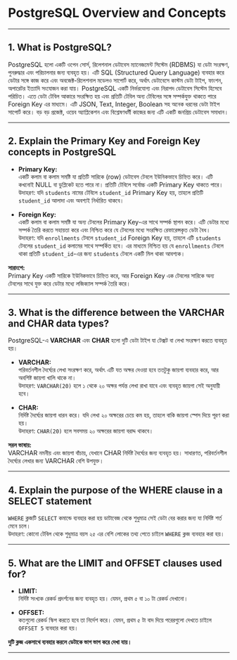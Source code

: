# PostgreSQL Overview and Concepts

---

## 1. What is PostgreSQL?

PostgreSQL হলো একটি ওপেন সোর্স, রিলেশনাল ডেটাবেস ম্যানেজমেন্ট সিস্টেম (RDBMS) যা ডেটা সংরক্ষণ, পুনরুদ্ধার এবং পরিচালনার জন্য ব্যবহৃত হয়। এটি SQL (Structured Query Language) ব্যবহার করে ডেটার সঙ্গে কাজ করে এবং অবজেক্ট-রিলেশনাল মডেলও সাপোর্ট করে, অর্থাৎ ডেটাবেসে কাস্টম ডেটা টাইপ, ফাংশন, অপারেটর ইত্যাদি সংযোজন করা যায়। PostgreSQL একটি নির্ভরযোগ্য এবং নিরাপদ ডেটাবেস সিস্টেম হিসেবে পরিচিত। এতে ডেটা টেবিল আকারে সংরক্ষিত হয় এবং প্রতিটি টেবিল অন্য টেবিলের সঙ্গে সম্পর্কযুক্ত থাকতে পারে Foreign Key এর মাধ্যমে। এটি JSON, Text, Integer, Boolean সহ অনেক ধরনের ডেটা টাইপ সাপোর্ট করে। বড় বড় প্রজেক্ট, ওয়েব অ্যাপ্লিকেশন এবং বিশ্লেষণধর্মী কাজের জন্য এটি একটি জনপ্রিয় ডেটাবেস সমাধান।

---

## 2. Explain the Primary Key and Foreign Key concepts in PostgreSQL

-  **Primary Key:**  
   একটি কলাম বা কলাম সমষ্টি যা প্রতিটি সারিকে (row) ডেটাবেস টেবলে ইউনিকভাবে চিহ্নিত করে। এটি কখনোই NULL বা ডুপ্লিকেট হতে পারে না। প্রতিটি টেবিলে সর্বোচ্চ একটি Primary Key থাকতে পারে।  
   উদাহরণ: যদি `students` নামের টেবিলে `student_id` Primary Key হয়, তাহলে প্রতিটি `student_id` আলাদা এবং অবশ্যই নির্ধারিত থাকবে।

-  **Foreign Key:**  
   একটি কলাম বা কলাম সমষ্টি যা অন্য টেবলের Primary Key-এর সাথে সম্পর্ক স্থাপন করে। এটি ডেটার মধ্যে সম্পর্ক তৈরি করতে সহায়তা করে এবং নিশ্চিত করে যে টেবলের মধ্যে সংরক্ষিত রেফারেন্সকৃত ডেটা বৈধ।  
   উদাহরণ: যদি `enrollments` টেবলে `student_id` Foreign Key হয়, তাহলে এটি `students` টেবলের `student_id` কলামের সাথে সম্পর্কিত হবে। এর মাধ্যমে নিশ্চিত হয় যে `enrollments` টেবলে থাকা প্রতিটি `student_id`-এর জন্য `students` টেবলে একটি মিল থাকা আবশ্যক।

**সারাংশে:**  
Primary Key একটি সারিকে ইউনিকভাবে চিহ্নিত করে, আর Foreign Key এক টেবলের সারিকে অন্য টেবলের সাথে যুক্ত করে ডেটার মধ্যে লজিক্যাল সম্পর্ক তৈরি করে।

---

## 3. What is the difference between the VARCHAR and CHAR data types?

PostgreSQL-এ **VARCHAR** এবং **CHAR** হলো দুটি ডেটা টাইপ যা টেক্সট বা লেখা সংরক্ষণ করতে ব্যবহৃত হয়।

-  **VARCHAR:**  
   পরিবর্তনশীল দৈর্ঘ্যের লেখা সংরক্ষণ করে, অর্থাৎ এটি যত অক্ষর দেওয়া হবে ততটুকু জায়গা ব্যবহার করে, আর অবশিষ্ট জায়গা খালি থাকে না।  
   উদাহরণ: `VARCHAR(20)` হলে ১ থেকে ২০ অক্ষর পর্যন্ত লেখা রাখা যাবে এবং ব্যবহৃত জায়গা সেই অনুযায়ী হবে।

-  **CHAR:**  
   নির্দিষ্ট দৈর্ঘ্যের জায়গা ধারন করে। যদি লেখা ২০ অক্ষরের চেয়ে কম হয়, তাহলে বাকি জায়গা স্পেস দিয়ে পূরণ করা হয়।  
   উদাহরণ: `CHAR(20)` হলে সবসময় ২০ অক্ষরের জায়গা বরাদ্দ থাকবে।

**সরল ভাষায়:**  
VARCHAR নমনীয় এবং জায়গা বাঁচায়, যেখানে CHAR নির্দিষ্ট দৈর্ঘ্যের জন্য ব্যবহৃত হয়। সাধারণত, পরিবর্তনশীল দৈর্ঘ্যের লেখার জন্য VARCHAR বেশি উপযুক্ত।

---

## 4. Explain the purpose of the WHERE clause in a SELECT statement

`WHERE` ক্লজটি `SELECT` কমান্ডে ব্যবহার করা হয় ডাটাবেজ থেকে শুধুমাত্র সেই ডেটা বের করার জন্য যা নির্দিষ্ট শর্ত মেনে চলে।  
উদাহরণ: কোনো টেবিল থেকে শুধুমাত্র বয়স ২৫ এর বেশি লোকের তথ্য পেতে চাইলে `WHERE` ক্লজ ব্যবহার করা হয়।

---

## 5. What are the LIMIT and OFFSET clauses used for?

-  **LIMIT:**  
   নির্দিষ্ট সংখ্যক রেকর্ড প্রদর্শনের জন্য ব্যবহৃত হয়। যেমন, প্রথম ৫ বা ১০ টা রেকর্ড দেখানো।

-  **OFFSET:**  
   কতগুলো রেকর্ড স্কিপ করতে হবে তা নির্দেশ করে। যেমন, প্রথম ৫ টা বাদ দিয়ে পরেরগুলো দেখতে চাইলে `OFFSET 5` ব্যবহার করা হয়।

**দুটি ক্লজ একসাথে ব্যবহার করলে ডেটাকে ভাগ ভাগ করে দেখা যায়।**

---
